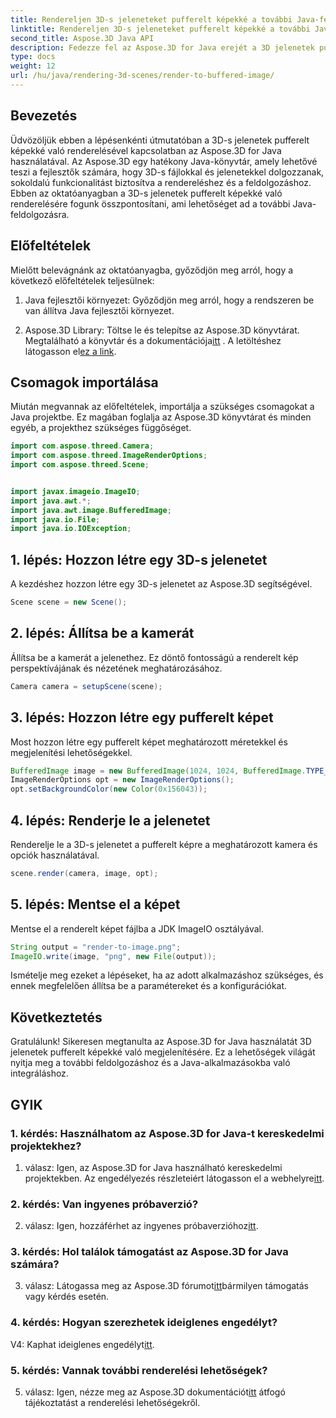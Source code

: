 ```yaml
---
title: Rendereljen 3D-s jeleneteket pufferelt képekké a további Java-feldolgozáshoz
linktitle: Rendereljen 3D-s jeleneteket pufferelt képekké a további Java-feldolgozáshoz
second_title: Aspose.3D Java API
description: Fedezze fel az Aspose.3D for Java erejét a 3D jelenetek pufferelt képekké történő megjelenítésében. Lépésről lépésre útmutató előfeltételekkel, csomagok importálásával és GYIK-vel.
type: docs
weight: 12
url: /hu/java/rendering-3d-scenes/render-to-buffered-image/
---
```

## Bevezetés

Üdvözöljük ebben a lépésenkénti útmutatóban a 3D-s jelenetek pufferelt képekké való renderelésével kapcsolatban az Aspose.3D for Java használatával. Az Aspose.3D egy hatékony Java-könyvtár, amely lehetővé teszi a fejlesztők számára, hogy 3D-s fájlokkal és jelenetekkel dolgozzanak, sokoldalú funkcionalitást biztosítva a rendereléshez és a feldolgozáshoz. Ebben az oktatóanyagban a 3D-s jelenetek pufferelt képekké való renderelésére fogunk összpontosítani, ami lehetőséget ad a további Java-feldolgozásra.

## Előfeltételek

Mielőtt belevágnánk az oktatóanyagba, győződjön meg arról, hogy a következő előfeltételek teljesülnek:

1. Java fejlesztői környezet: Győződjön meg arról, hogy a rendszeren be van állítva Java fejlesztői környezet.

2.  Aspose.3D Library: Töltse le és telepítse az Aspose.3D könyvtárat. Megtalálható a könyvtár és a dokumentációja[itt](https://reference.aspose.com/3d/java/) . A letöltéshez látogasson el[ez a link](https://releases.aspose.com/3d/java/).

## Csomagok importálása

Miután megvannak az előfeltételek, importálja a szükséges csomagokat a Java projektbe. Ez magában foglalja az Aspose.3D könyvtárat és minden egyéb, a projekthez szükséges függőséget.

```java
import com.aspose.threed.Camera;
import com.aspose.threed.ImageRenderOptions;
import com.aspose.threed.Scene;


import javax.imageio.ImageIO;
import java.awt.*;
import java.awt.image.BufferedImage;
import java.io.File;
import java.io.IOException;
```

## 1. lépés: Hozzon létre egy 3D-s jelenetet

A kezdéshez hozzon létre egy 3D-s jelenetet az Aspose.3D segítségével.

```java
Scene scene = new Scene();
```

## 2. lépés: Állítsa be a kamerát

Állítsa be a kamerát a jelenethez. Ez döntő fontosságú a renderelt kép perspektívájának és nézetének meghatározásához.

```java
Camera camera = setupScene(scene);
```

## 3. lépés: Hozzon létre egy pufferelt képet

Most hozzon létre egy pufferelt képet meghatározott méretekkel és megjelenítési lehetőségekkel.

```java
BufferedImage image = new BufferedImage(1024, 1024, BufferedImage.TYPE_3BYTE_BGR);
ImageRenderOptions opt = new ImageRenderOptions();
opt.setBackgroundColor(new Color(0x156043));
```

## 4. lépés: Renderje le a jelenetet

Renderelje le a 3D-s jelenetet a pufferelt képre a meghatározott kamera és opciók használatával.

```java
scene.render(camera, image, opt);
```

## 5. lépés: Mentse el a képet

Mentse el a renderelt képet fájlba a JDK ImageIO osztályával.

```java
String output = "render-to-image.png";
ImageIO.write(image, "png", new File(output));
```

Ismételje meg ezeket a lépéseket, ha az adott alkalmazáshoz szükséges, és ennek megfelelően állítsa be a paramétereket és a konfigurációkat.

## Következtetés

Gratulálunk! Sikeresen megtanulta az Aspose.3D for Java használatát 3D jelenetek pufferelt képekké való megjelenítésére. Ez a lehetőségek világát nyitja meg a további feldolgozáshoz és a Java-alkalmazásokba való integráláshoz.

## GYIK

### 1. kérdés: Használhatom az Aspose.3D for Java-t kereskedelmi projektekhez?

 1. válasz: Igen, az Aspose.3D for Java használható kereskedelmi projektekben. Az engedélyezés részleteiért látogasson el a webhelyre[itt](https://purchase.aspose.com/buy).

### 2. kérdés: Van ingyenes próbaverzió?

 2. válasz: Igen, hozzáférhet az ingyenes próbaverzióhoz[itt](https://releases.aspose.com/).

### 3. kérdés: Hol találok támogatást az Aspose.3D for Java számára?

 3. válasz: Látogassa meg az Aspose.3D fórumot[itt](https://forum.aspose.com/c/3d/18)bármilyen támogatás vagy kérdés esetén.

### 4. kérdés: Hogyan szerezhetek ideiglenes engedélyt?

 V4: Kaphat ideiglenes engedélyt[itt](https://purchase.aspose.com/temporary-license/).

### 5. kérdés: Vannak további renderelési lehetőségek?

 5. válasz: Igen, nézze meg az Aspose.3D dokumentációt[itt](https://reference.aspose.com/3d/java/) átfogó tájékoztatást a renderelési lehetőségekről.